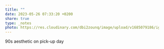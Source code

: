 ```yaml
---
title: ""
date: 2023-05-26 07:33:20 +0200
share: true
type: _notes
photo: https://res.cloudinary.com/dbi2zounq/image/upload/v1685079186/igdautzrtoadexzdlbhs.jpg
---
```

90s aesthetic on pick-up day
